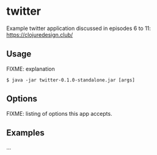 # twitter

Example twitter application discussed in episodes 6 to 11: https://clojuredesign.club/


## Usage

FIXME: explanation

    $ java -jar twitter-0.1.0-standalone.jar [args]

## Options

FIXME: listing of options this app accepts.

## Examples

...


